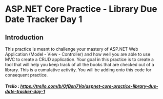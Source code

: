 # ASP.NET Core Practice - Library Due Date Tracker Day 1
## Introduction
This practice is meant to challenge your mastery of ASP.NET Web Application (Model - View - Controller) and how well you are able to use MVC to create a CRUD application. Your goal in this practice is to create a tool that will help you keep track of all the books that are checked out of a library. This is a cumulative activity. You will be adding onto this code for consequent practice.
##### Trello : https://trello.com/b/OfBsn7Va/aspnet-core-practice-library-due-date-tracker-day-1